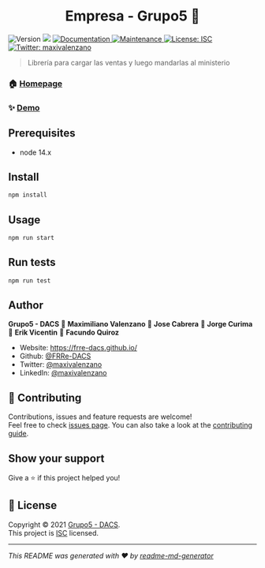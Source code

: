 <h1 align="center"> Empresa - Grupo5 👋</h1>
<p>
  <img alt="Version" src="https://img.shields.io/badge/version-1.0.0-blue.svg?cacheSeconds=2592000" />
  <img src="https://img.shields.io/badge/node-14.x-blue.svg" />
  <a href="https://github.com/FRRe-DACS/2021-TPI-G5#readme" target="_blank">
    <img alt="Documentation" src="https://img.shields.io/badge/documentation-yes-brightgreen.svg" />
  </a>
  <a href="https://github.com/FRRe-DACS/2021-TPI-G5/graphs/commit-activity" target="_blank">
    <img alt="Maintenance" src="https://img.shields.io/badge/Maintained%3F-yes-green.svg" />
  </a>
  <a href="https://github.com/FRRe-DACS/2021-TPI-G5/blob/master/LICENSE" target="_blank">
    <img alt="License: ISC" src="https://img.shields.io/github/license/FRRe-DACS/Empresa - Grupo5" />
  </a>
  <a href="https://twitter.com/maxivalenzano" target="_blank">
    <img alt="Twitter: maxivalenzano" src="https://img.shields.io/twitter/follow/maxivalenzano.svg?style=social" />
  </a>
</p>

> Librería para cargar las ventas y luego mandarlas al ministerio

### 🏠 [Homepage](https://rotiseria-los-cracks.netlify.app/)

### ✨ [Demo](https://rotiseria-los-cracks.netlify.app/)

## Prerequisites

- node 14.x

## Install

```sh
npm install
```

## Usage

```sh
npm run start
```

## Run tests

```sh
npm run test
```

## Author

**Grupo5 - DACS**
👤 **Maximiliano Valenzano**
👤 **Jose Cabrera**
👤 **Jorge Curima**
👤 **Erik Vicentin**
👤 **Facundo Quiroz**

* Website: https://frre-dacs.github.io/
* Github: [@FRRe-DACS](https://github.com/FRRe-DACS)
* Twitter: [@maxivalenzano](https://twitter.com/maxivalenzano)
* LinkedIn: [@maxivalenzano](https://linkedin.com/in/maxivalenzano)

## 🤝 Contributing

Contributions, issues and feature requests are welcome!<br />Feel free to check [issues page](https://github.com/FRRe-DACS/2021-TPI-G5/issues). You can also take a look at the [contributing guide](https://github.com/FRRe-DACS/2021-TPI-G5/blob/master/CONTRIBUTING.md).

## Show your support

Give a ⭐️ if this project helped you!

## 📝 License

Copyright © 2021 [Grupo5 - DACS](https://github.com/FRRe-DACS).<br />
This project is [ISC](https://github.com/FRRe-DACS/2021-TPI-G5/blob/master/LICENSE) licensed.

***
_This README was generated with ❤️ by [readme-md-generator](https://github.com/kefranabg/readme-md-generator)_
